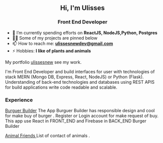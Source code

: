 
<h2 align="center">Hi, I'm Ulisses</h2>
<h3 align="center">Front End Developer </h3>

- 🌱 I’m currently spending efforts on **ReactJS, NodeJS,Python, Postgres**
- 👨‍💻 Some of my projects are pinned below
- 📫 How to reach me: **ulissesnewdev@gmail.com**
- ⚡ Hobbies: **I  like of plants and animals**

 




My portfolio [ulissesnew](https://ulissesnewdev.netlify.app/) see my work.

I'm Front End Developer and build interfaces for user with technologies of  stack MERN  (Mongo DB, Express, React, NodeJS)  or Python (Flask).
Understanding of back-end technologies and databases  using  REST APIS  for build applications  write code readable and scalable. 


###  Experience

[Burguer Builder](https://burger-shopping.firebaseapp.com)
The App Burguer Builder has responsible design and cool for make buy of burger . Register or Login account for make request of buy.
This app use React in  FRONT_END
and Firebase in  BACK_END
Burger Builder


[Animal Friends ](https://ulissesnew.github.io/animal_friends/)
List of contact of animals .







